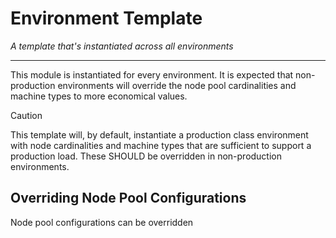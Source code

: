 # Environment Template
_A template that's instantiated across all environments_

---

This module is instantiated for every environment.  It is expected that 
non-production environments will override the node pool cardinalities and 
machine types to more economical values. 

> [!CAUTION]
> This template will, by default, instantiate a production class environment
> with node cardinalities and machine types that are sufficient to support a
> production load.  These SHOULD be overridden in non-production environments.

## Overriding Node Pool Configurations

Node pool configurations can be overridden